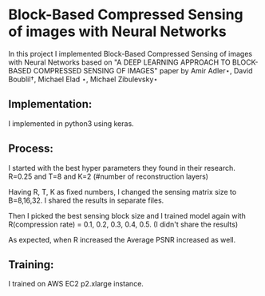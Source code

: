 # Block-Based Compressed Sensing of images with Neural Networks

In this project I implemented Block-Based Compressed Sensing of images with Neural Networks based on "A DEEP LEARNING APPROACH TO BLOCK-BASED COMPRESSED SENSING OF IMAGES" paper by Amir Adler⋆, David Boublil†, Michael Elad ⋆, Michael Zibulevsky⋆

## Implementation:
I implemented in python3 using keras.

## Process:
I started with the best hyper parameters they found in their research. R=0.25 and T=8 and K=2 (#number of reconstruction layers)

Having R, T, K as fixed numbers, I changed the sensing matrix size to B=8,16,32. I shared the results in separate files. 

Then I picked the best sensing block size and I trained model again with R(compression rate) = 0.1, 0.2, 0.3, 0.4, 0.5. (I didn't share the results)

As expected, when R increased the Average PSNR increased as well.


## Training:
I trained on AWS EC2 p2.xlarge instance.

